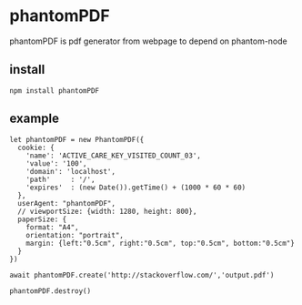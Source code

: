 # phantomPDF

phantomPDF is pdf generator from webpage to depend on phantom-node


## install
```
npm install phantomPDF
```

## example
```
let phantomPDF = new PhantomPDF({
  cookie: {
    'name': 'ACTIVE_CARE_KEY_VISITED_COUNT_03',
    'value': '100',
    'domain': 'localhost',
    'path'     : '/',
    'expires'  : (new Date()).getTime() + (1000 * 60 * 60)
  },
  userAgent: "phantomPDF",
  // viewportSize: {width: 1280, height: 800},
  paperSize: {
    format: "A4",
    orientation: "portrait",
    margin: {left:"0.5cm", right:"0.5cm", top:"0.5cm", bottom:"0.5cm"}
  }
})

await phantomPDF.create('http://stackoverflow.com/','output.pdf')

phantomPDF.destroy()
```